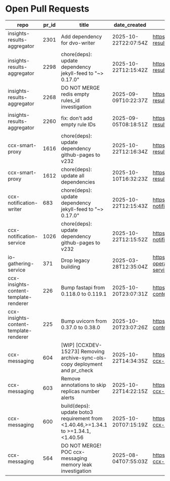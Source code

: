# Open Pull Requests
repo | pr_id | title | date_created | url | author | ci_status
---|---|---|---|---|---|---
insights-results-aggregator | 2301 | Add dependency for dvo-writer | 2025-10-22T22:07:54Z | https://github.com/RedHatInsights/insights-results-aggregator/pull/2301 | ikerreyes | ok
insights-results-aggregator | 2298 | chore(deps): update dependency jekyll-feed to "~> 0.17.0" | 2025-10-22T12:15:42Z | https://github.com/RedHatInsights/insights-results-aggregator/pull/2298 | app/red-hat-konflux | failed
insights-results-aggregator | 2268 | DO NOT MERGE redis empty rules_id investigation | 2025-09-09T10:22:37Z | https://github.com/RedHatInsights/insights-results-aggregator/pull/2268 | Jakub007d | failed
insights-results-aggregator | 2260 | fix: don't add empty rule IDs | 2025-09-05T08:18:51Z | https://github.com/RedHatInsights/insights-results-aggregator/pull/2260 | juandspy | ok
ccx-smart-proxy | 1616 | chore(deps): update dependency github-pages to v232 | 2025-10-22T12:16:34Z | https://github.com/RedHatInsights/insights-results-smart-proxy/pull/1616 | app/red-hat-konflux | ok
ccx-smart-proxy | 1612 | chore(deps): update all dependencies | 2025-10-10T16:32:23Z | https://github.com/RedHatInsights/insights-results-smart-proxy/pull/1612 | app/red-hat-konflux | failed
ccx-notification-writer | 683 | chore(deps): update dependency jekyll-feed to "~> 0.17.0" | 2025-10-22T12:15:43Z | https://github.com/RedHatInsights/ccx-notification-writer/pull/683 | app/red-hat-konflux | failed
ccx-notification-service | 1026 | chore(deps): update dependency github-pages to v232 | 2025-10-22T12:15:52Z | https://github.com/RedHatInsights/ccx-notification-service/pull/1026 | app/red-hat-konflux | failed
io-gathering-service | 371 | Drop legacy building | 2025-03-28T12:35:04Z | https://github.com/RedHatInsights/insights-operator-gathering-conditions-service/pull/371 | ikerreyes | failed
ccx-insights-content-template-renderer | 226 | Bump fastapi from 0.118.0 to 0.119.1 | 2025-10-20T23:07:31Z | https://github.com/RedHatInsights/insights-content-template-renderer/pull/226 | app/dependabot | failed
ccx-insights-content-template-renderer | 225 | Bump uvicorn from 0.37.0 to 0.38.0 | 2025-10-20T23:07:26Z | https://github.com/RedHatInsights/insights-content-template-renderer/pull/225 | app/dependabot | failed
ccx-messaging | 604 | [WIP] [CCXDEV-15273] Removing archive-sync-ols-copy deployment and pr_check | 2025-10-22T14:34:35Z | https://github.com/RedHatInsights/insights-ccx-messaging/pull/604 | lenasolarova | failed
ccx-messaging | 603 | Remove annotations to skip replicas number alerts | 2025-10-22T14:22:15Z | https://github.com/RedHatInsights/insights-ccx-messaging/pull/603 | joselsegura | ok
ccx-messaging | 600 | build(deps): update boto3 requirement from <1.40.46,>=1.34.1 to >=1.34.1,<1.40.56 | 2025-10-20T07:15:19Z | https://github.com/RedHatInsights/insights-ccx-messaging/pull/600 | app/dependabot | failed
ccx-messaging | 564 | DO NOT MERGE! POC ccx-messaging memory leak investigation | 2025-08-04T07:55:03Z | https://github.com/RedHatInsights/insights-ccx-messaging/pull/564 | Jakub007d | failed

